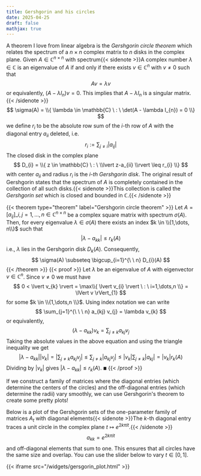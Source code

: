 ```yaml
---
title: Gershgorin and his circles
date: 2025-04-25
draft: false
mathjax: true
---
```


A theorem I love from linear algebra is the _Gershgorin circle theorem_ which relates the spectrum of a $n \times n$ complex matrix to $n$ disks in the complex plane. Given $A \in \mathbb{C}^{n \times n}$ with spectrum{{< sidenote >}}A complex number $\lambda \in \mathbb{C}$ is an eigenvalue of $A$ if and only if there exists $v \in \mathbb{C}^{n}$ with $v \neq 0$ such that
$$
Av = \lambda v
$$or equivalently, $(A - \lambda I_{n})v = 0$. This implies that $A - \lambda I_{n}$ is a singular matrix.{{< /sidenote >}}
$$
\sigma(A) = \\{ \lambda \in \mathbb{C} \ : \ \det(A - \lambda I_{n}) = 0 \\}
$$
we define $r_{i}$ to be the absolute row sum of the $i$-th row of $A$ with the diagonal entry $a_{ii}$ deleted, i.e.
$$
r_{i} := \sum_{j \neq i} \lvert a_{ij} \rvert
$$
The closed disk in the complex plane
$$
D_{i} = \\{ z \in \mathbb{C} \ : \ \\lvert z-a_{ii} \\rvert \leq r_{i} \\}
$$
with center $a_{ii}$ and radius $r_{i}$ is the _$i$-th Gershgorin disk_. The original result of Gershgorin states that the spectrum of $A$ is completely contained in the collection of all such disks.{{< sidenote >}}This collection is called  the _Gershgorin set_ which is closed and bounded in $\mathbb{C}$.{{< /sidenote >}}

{{< theorem type="theorem" label="Gershgorin circle theorem" >}}
Let $A = [a_{ij}]\_{i,j=1,\dots,n} \in \mathbb{C}^{n \times n}$ be a complex square matrix with spectrum $\sigma(A)$. Then, for every eigenvalue $\lambda \in \sigma(A)$ there exists an index $k \in \\{1,\dots, n\\}$ such that
$$
\lvert \lambda - a_{kk} \rvert \leq r_{k}(A)
$$
i.e., $\lambda$ lies in the Gershgorin disk $D_{k}(A)$. Consequently,
$$
\sigma(A) \subseteq \bigcup_{i=1}^{\ \ n} D_{i}(A)
$$
{{< /theorem >}}
{{< proof >}}
Let $\lambda$ be an eigenvalue of $A$ with eigenvector $v \in \mathbb{C}^n$. Since $v \neq 0$ we must have
$$
0 < \lvert v_{k} \rvert = \max\\{ \lvert v_{i} \rvert \ : \ i=1,\dots,n \\} = \lVert v \rVert_{1}
$$
for some $k \in \\{1,\dots,n \\}$. Using index notation we can write
$$
\sum_{j=1}^{\ \ \ n} a_{kj} v_{j} = \lambda v_{k}
$$
or equivalently,
$$
(\lambda - a_{kk}) v_{k} = \sum_{j \neq k} a_{kj} v_{j}
$$
Taking the absolute values in the above equation and using the triangle inequality we get
$$
\left\lvert \lambda - a_{kk} \right\rvert \lvert v_{k} \rvert = \left\lvert \sum_{j \neq k} a_{kj} v_{j} \right\rvert \leq \sum_{j \neq k} \lvert a_{kj} v_{j} \rvert \leq \lvert v_{k} \rvert \sum_{j \neq k} \lvert a_{kj} \rvert = \lvert v_{k}  \rvert r_{k}(A)
$$
Dividing by $\lvert v_{k} \rvert$ gives $\lvert \lambda - a_{kk} \rvert \leq r_{k}(A)$. <font style="" size="1.9rem">■</font>
{{< /proof >}}

If we construct a family of matrices where the diagonal entries (which determine the centers of the circles) and the off-diagonal entries (which determine the radii) vary smoothly, we can use Gershgorin's theorem to create some pretty plots!

Below is a plot of the Gershgorin sets of the one-parameter family of matrices $A_{t}$ with diagonal elements{{< sidenote >}}The $k$-th diagonal entry traces a unit circle in the complex plane $t \mapsto e^{2k\pi it}$.{{< /sidenote >}}
$$
a_{kk} = e^{2k\pi it}
$$
and off-diagonal elements that sum to one. This ensures that all circles have the same size and overlap. You can use the slider below to vary $t \in [0, 1]$.

{{< iframe src="/widgets/gersgorin_plot.html" >}}
